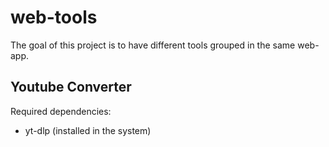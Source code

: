 # web-tools
The goal of this project is to have different tools grouped in the same web-app.

## Youtube Converter

Required dependencies:
- yt-dlp (installed in the system)




